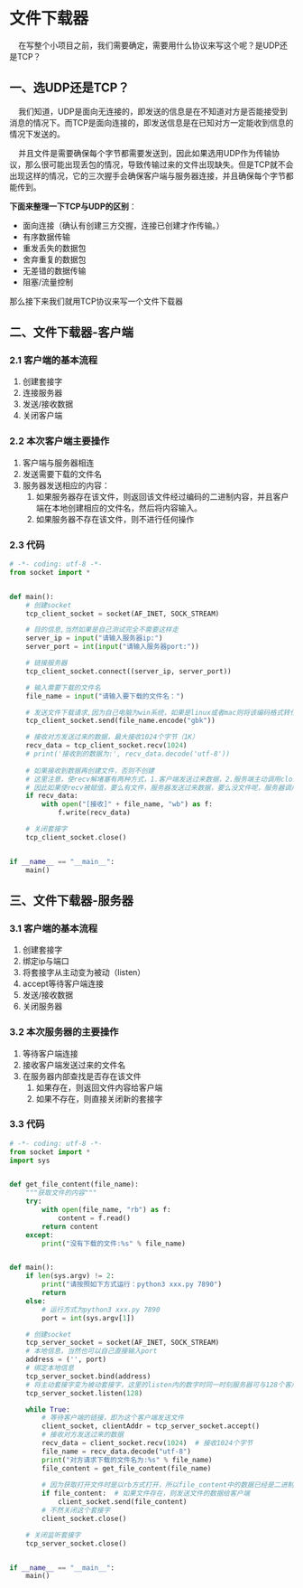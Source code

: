 文件下载器
=====
&nbsp;&nbsp;&nbsp;&nbsp;在写整个小项目之前，我们需要确定，需要用什么协议来写这个呢？是UDP还是TCP？
## 一、选UDP还是TCP？
&nbsp;&nbsp;&nbsp;&nbsp;我们知道，UDP是面向无连接的，即发送的信息是在不知道对方是否能接受到消息的情况下。而TCP是面向连接的，即发送信息是在已知对方一定能收到信息的情况下发送的。

&nbsp;&nbsp;&nbsp;&nbsp;并且文件是需要确保每个字节都需要发送到，因此如果选用UDP作为传输协议，那么很可能出现丢包的情况，导致传输过来的文件出现缺失。但是TCP就不会出现这样的情况，它的三次握手会确保客户端与服务器连接，并且确保每个字节都能传到。

**下面来整理一下TCP与UDP的区别**：
-   面向连接（确认有创建三方交握，连接已创建才作传输。）
-   有序数据传输
-   重发丢失的数据包
-   舍弃重复的数据包
-   无差错的数据传输
-   阻塞/流量控制

那么接下来我们就用TCP协议来写一个文件下载器

二、文件下载器-客户端
---------
### 2.1 客户端的基本流程

1. 创建套接字
2. 连接服务器
3. 发送/接收数据
4. 关闭客户端

### 2.2 本次客户端主要操作

1. 客户端与服务器相连
2. 发送需要下载的文件名
3. 服务器发送相应的内容：
   1. 如果服务器存在该文件，则返回该文件经过编码的二进制内容，并且客户端在本地创建相应的文件名，然后将内容输入。
   2. 如果服务器不存在该文件，则不进行任何操作

### 2.3 代码

```python
# -*- coding: utf-8 -*-
from socket import *


def main():
    # 创建socket
    tcp_client_socket = socket(AF_INET, SOCK_STREAM)

    # 目的信息,当然如果是自己测试完全不需要这样走
    server_ip = input("请输入服务器ip:")
    server_port = int(input("请输入服务器port:"))

    # 链接服务器
    tcp_client_socket.connect((server_ip, server_port))

    # 输入需要下载的文件名
    file_name = input("请输入要下载的文件名：")

    # 发送文件下载请求,因为自己电脑为win系统，如果是linux或者mac则将该编码格式转化为UTF-8即可
    tcp_client_socket.send(file_name.encode("gbk"))

    # 接收对方发送过来的数据，最大接收1024个字节（1K）
    recv_data = tcp_client_socket.recv(1024)
    # print('接收到的数据为:', recv_data.decode('utf-8'))
    
    # 如果接收到数据再创建文件，否则不创建
    # 这里注意，使recv解堵塞有两种方式，1.客户端发送过来数据，2.服务端主动调用close。
    # 因此如果使recv被赋值，要么有文件，服务器发送过来数据，要么没文件呢，服务器调用socket.close使得返回一个空字符。
    if recv_data:
        with open("[接收]" + file_name, "wb") as f:
            f.write(recv_data)

    # 关闭套接字
    tcp_client_socket.close()


if __name__ == "__main__":
    main()

```

## 三、文件下载器-服务器

### 3.1 客户端的基本流程

1. 创建套接字
2. 绑定ip与端口
3. 将套接字从主动变为被动（listen）
4. accept等待客户端连接
5. 发送/接收数据
6. 关闭服务器

### 3.2 本次服务器的主要操作

1. 等待客户端连接
2. 接收客户端发送过来的文件名
3. 在服务器内部查找是否存在该文件
   1. 如果存在，则返回文件内容给客户端
   2. 如果不存在，则直接关闭新的套接字

### 3.3 代码

```python
# -*- coding: utf-8 -*-
from socket import *
import sys


def get_file_content(file_name):
    """获取文件的内容"""
    try:
        with open(file_name, "rb") as f:
            content = f.read()
        return content
    except:
        print("没有下载的文件:%s" % file_name)


def main():
    if len(sys.argv) != 2:
        print("请按照如下方式运行：python3 xxx.py 7890")
        return
    else:
        # 运行方式为python3 xxx.py 7890
        port = int(sys.argv[1])

    # 创建socket
    tcp_server_socket = socket(AF_INET, SOCK_STREAM)
    # 本地信息，当然也可以自己直接输入port
    address = ('', port)
    # 绑定本地信息
    tcp_server_socket.bind(address)
    # 将主动套接字变为被动套接字，这里的listen内的数字时同一时刻服务器可与128个客户端进行相连
    tcp_server_socket.listen(128)

    while True:
        # 等待客户端的链接，即为这个客户端发送文件
        client_socket, clientAddr = tcp_server_socket.accept()
        # 接收对方发送过来的数据
        recv_data = client_socket.recv(1024)  # 接收1024个字节
        file_name = recv_data.decode("utf-8")
        print("对方请求下载的文件名为:%s" % file_name)
        file_content = get_file_content(file_name)
        
        # 因为获取打开文件时是以rb方式打开，所以file_content中的数据已经是二进制的格式，因此不需要encode编码
        if file_content:  # 如果文件存在，则发送文件的数据给客户端
            client_socket.send(file_content)
        # 不然关闭这个套接字
        client_socket.close()

    # 关闭监听套接字
    tcp_server_socket.close()


if __name__ == "__main__":
    main()

```







